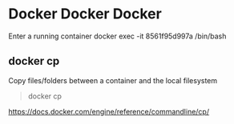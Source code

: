 # Docker Docker Docker

Enter a running container
docker exec -it 8561f95d997a /bin/bash




## docker cp

Copy files/folders between a container and the local filesystem
> docker cp

https://docs.docker.com/engine/reference/commandline/cp/
